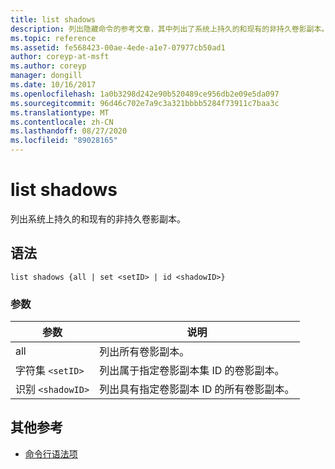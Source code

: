 ```yaml
---
title: list shadows
description: 列出隐藏命令的参考文章，其中列出了系统上持久的和现有的非持久卷影副本。
ms.topic: reference
ms.assetid: fe568423-00ae-4ede-a1e7-07977cb50ad1
author: coreyp-at-msft
ms.author: coreyp
manager: dongill
ms.date: 10/16/2017
ms.openlocfilehash: 1a0b3298d242e90b520489ce956db2e09e5da097
ms.sourcegitcommit: 96d46c702e7a9c3a321bbbb5284f73911c7baa3c
ms.translationtype: MT
ms.contentlocale: zh-CN
ms.lasthandoff: 08/27/2020
ms.locfileid: "89028165"
---
```

# <a name="list-shadows"></a>list shadows

列出系统上持久的和现有的非持久卷影副本。

## <a name="syntax"></a>语法

```
list shadows {all | set <setID> | id <shadowID>}
```

### <a name="parameters"></a>参数

| 参数 | 说明 |
| ---------- | ---------- |
| all | 列出所有卷影副本。 |
| 字符集 `<setID>` | 列出属于指定卷影副本集 ID 的卷影副本。 |
| 识别 `<shadowID>` | 列出具有指定卷影副本 ID 的所有卷影副本。 |

## <a name="additional-references"></a>其他参考

- [命令行语法项](command-line-syntax-key.md)